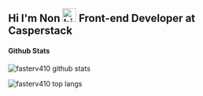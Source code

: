 ## Hi I'm Non <img src="https://user-images.githubusercontent.com/1303154/88677602-1635ba80-d120-11ea-84d8-d263ba5fc3c0.gif" width="28px" alt="hi"> Front-end Developer at Casperstack

#### Github Stats

![fasterv410 github stats](https://github-readme-stats.vercel.app/api?username=fasterv410&count_private=true&theme=radical&show_icons=true&include_all_commits=true)

![fasterv410 top langs](https://github-readme-stats.vercel.app/api/top-langs/?username=fasterv410&theme=radical&layout=compact)

<!-- ![fasterv410 top langs](https://github-readme-stats.vercel.app/api/wakatime?username=fasterv410&theme=radical) -->

